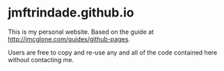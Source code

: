 jmftrindade.github.io
=====================
This is my personal website. Based on the guide at <http://jmcglone.com/guides/github-pages>.

Users are free to copy and re-use any and all of the code contained here without contacting me.
